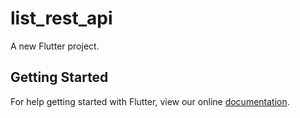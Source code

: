 # list_rest_api

A new Flutter project.

## Getting Started

For help getting started with Flutter, view our online
[documentation](https://flutter.io/).
